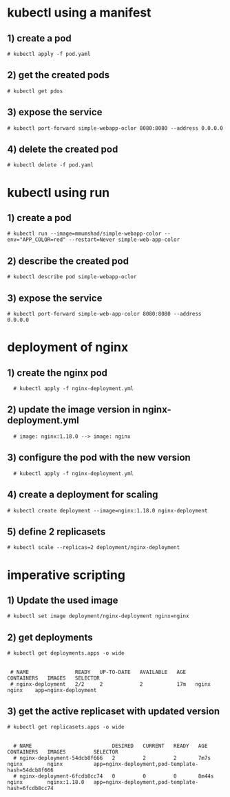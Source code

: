 # kubectl using a manifest 
  ## 1) create a pod  
    # kubectl apply -f pod.yaml 
  ## 2) get the created pods
    # kubectl get pdos
  ## 3) expose the service
    # kubectl port-forward simple-webapp-oclor 8080:8080 --address 0.0.0.0
  ## 4) delete the created pod
    # kubectl delete -f pod.yaml

# kubectl using run
  ## 1) create a pod  
    # kubectl run --image=mmumshad/simple-webapp-color --env="APP_COLOR=red" --restart=Never simple-web-app-color  
  ## 2) describe the created pod
    # kubectl describe pod simple-webapp-oclor
  ## 3) expose the service
    # kubectl port-forward simple-web-app-color 8080:8080 --address 0.0.0.0

# deployment of nginx
  ## 1) create the nginx pod
      # kubectl apply -f nginx-deployment.yml
  ## 2) update the image version in nginx-deployment.yml
      # image: nginx:1.18.0 --> image: nginx
  ## 3) configure the pod with the new version
      # kubectl apply -f nginx-deployment.yml 
  ## 4) create a deployment for scaling
    # kubectl create deployment --image=nginx:1.18.0 nginx-deployment
  ## 5) define 2 replicasets
    # kubectl scale --replicas=2 deployment/nginx-deployment
  
# imperative scripting
  ## 1) Update the used image 
    # kubectl set image deployment/nginx-deployment nginx=nginx
  ## 2) get deployments
    # kubectl get deployments.apps -o wide
  ## 
     # NAME               READY   UP-TO-DATE   AVAILABLE   AGE   CONTAINERS   IMAGES   SELECTOR
     # nginx-deployment   2/2     2            2           17m   nginx        nginx    app=nginx-deployment
  ## 3) get the active replicaset with updated version 
    # kubectl get replicasets.apps -o wide
  ## 
      # NAME                          DESIRED   CURRENT   READY   AGE     CONTAINERS   IMAGES         SELECTOR
      # nginx-deployment-54dcb8f666   2         2         2       7m7s    nginx        nginx          app=nginx-deployment,pod-template-hash=54dcb8f666
      # nginx-deployment-6fcdb8cc74   0         0         0       8m44s   nginx        nginx:1.18.0   app=nginx-deployment,pod-template-hash=6fcdb8cc74
    

    
    
  
